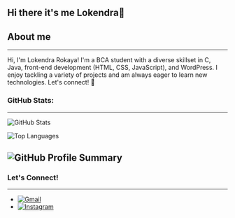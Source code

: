 ## Hi there it's me Lokendra👋
## About me
---
Hi, I'm Lokendra Rokaya! I'm a BCA student with a diverse skillset in C, Java, front-end development (HTML, CSS, JavaScript), and WordPress. I enjoy tackling a variety of projects and am always eager to learn new technologies. Let's connect! 🤝
### GitHub Stats:
---
![GitHub Stats](https://github-readme-stats.vercel.app/api?username=Lokendra-111&show_icons=true&theme=radical)

![Top Languages](https://github-readme-stats.vercel.app/api/top-langs/?username=Lokendra-111&layout=compact&theme=radical)

![GitHub Profile Summary](https://github-profile-summary-cards.vercel.app/api/cards/profile-details?username=Lokendra-111&theme=radical)
---
### Let's Connect!
---
- [![Gmail](https://img.shields.io/badge/-Gmail-D14836?style=flat&logo=gmail&logoColor=blue)](mailto:rokayalokendra0@gmail.com)  
- [![Instagram](https://img.shields.io/badge/Instagram-E4405F?style=flat&logo=instagram&logoColor=white)](https://www.instagram.com/prayush111/profilecard/)



<!--
**Lokendra-111/Lokendra-111** is a ✨ _special_ ✨ repository because its `README.md` (this file) appears on your GitHub profile.

Here are some ideas to get you started:

- 🔭 I’m currently working on ...
- 🌱 I’m currently learning ...
- 👯 I’m looking to collaborate on ...
- 🤔 I’m looking for help with ...
- 💬 Ask me about ...
- 📫 How to reach me: ...
- 😄 Pronouns: ...
- ⚡ Fun fact: ...
-->
